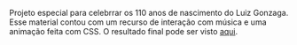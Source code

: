 Projeto especial para celebrrar os 110 anos de nascimento do Luiz Gonzaga. Esse material contou com um recurso de interação com música e uma animação feita com CSS. O resultado final pode ser visto [aqui](https://www.nexojornal.com.br/grafico/2022/12/13/Rei-do-bai%C3%A3o-os-110-anos-do-nascimento-de-Luiz-Gonzaga).
